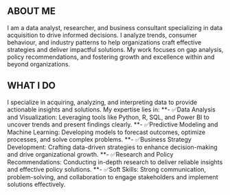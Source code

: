 <!--Section 1: Introduce your self-->
## ABOUT ME
I am a data analyst, researcher, and business consultant specializing in data acquisition to drive informed decisions. I analyze trends, consumer behaviour, and industry patterns to help organizations craft effective strategies and deliver impactful solutions. My work focuses on gap analysis, policy recommendations, and fostering growth and excellence within and beyond organizations.

<!--Mention your top/relevant skills here - core and soft skills-->
## WHAT I DO
I specialize in acquiring, analyzing, and interpreting data to provide actionable insights and solutions. My expertise lies in:
**- ✅Data Analysis and Visualization: Leveraging tools like Python, R, SQL, and Power BI to uncover trends and present findings clearly.
**- ✅Predictive Modeling and Machine Learning: Developing models to forecast outcomes, optimize processes, and solve complex problems.
**- ✅Business Strategy Development: Crafting data-driven strategies to enhance decision-making and drive organizational growth.
**- ✅Research and Policy Recommendations: Conducting in-depth research to deliver reliable insights and effective policy solutions.
**- ✅Soft Skills: Strong communication, problem-solving, and collaboration to engage stakeholders and implement solutions effectively.
